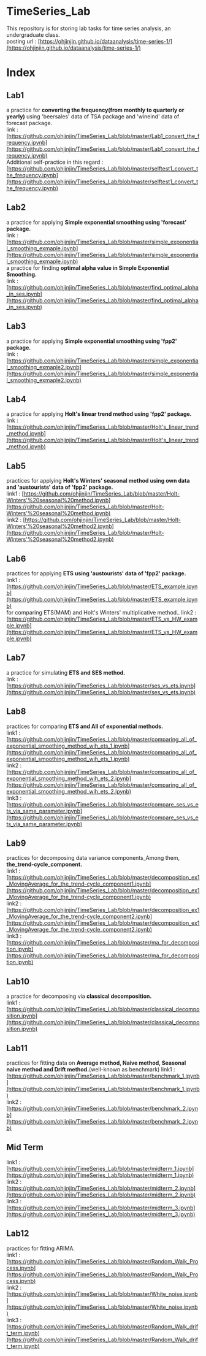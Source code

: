 # TimeSeries_Lab
This repository is for storing lab tasks for time series analysis, an undergraduate class.<br/>
posting url : [https://ohjinjin.github.io/dataanalysis/time-series-1/](https://ohjinjin.github.io/dataanalysis/time-series-1/)<br/>

# Index
## Lab1
a practice for **converting the frequency(from monthly to quarterly or yearly)** using 'beersales' data of TSA package and 'wineind' data of forecast package.<br/>
link : [https://github.com/ohjinjin/TimeSeries_Lab/blob/master/Lab1_convert_the_frequency.ipynb](https://github.com/ohjinjin/TimeSeries_Lab/blob/master/Lab1_convert_the_frequency.ipynb)<br/>
Additional self-practice in this regard : [https://github.com/ohjinjin/TimeSeries_Lab/blob/master/selftest1_convert_the_frequency.ipynb](https://github.com/ohjinjin/TimeSeries_Lab/blob/master/selftest1_convert_the_frequency.ipynb)<br/>

## Lab2
a practice for applying **Simple exponential smoothing using 'forecast' package.**<br/>
link : [https://github.com/ohjinjin/TimeSeries_Lab/blob/master/simple_exponential_smoothing_exmaple.ipynb](https://github.com/ohjinjin/TimeSeries_Lab/blob/master/simple_exponential_smoothing_exmaple.ipynb)<br/>
a practice for finding **optimal alpha value in Simple Exponential Smoothing.**<br/>
link : [https://github.com/ohjinjin/TimeSeries_Lab/blob/master/find_optimal_alpha_in_ses.ipynb](https://github.com/ohjinjin/TimeSeries_Lab/blob/master/find_optimal_alpha_in_ses.ipynb)<br/>

## Lab3
a practice for applying **Simple exponential smoothing using 'fpp2' package.**<br/>
link : [https://github.com/ohjinjin/TimeSeries_Lab/blob/master/simple_exponential_smoothing_exmaple2.ipynb](https://github.com/ohjinjin/TimeSeries_Lab/blob/master/simple_exponential_smoothing_exmaple2.ipynb)<br/>

## Lab4
a practice for applying **Holt's linear trend method using 'fpp2' package.**<br/>
link : [https://github.com/ohjinjin/TimeSeries_Lab/blob/master/Holt's_linear_trend_method.ipynb](https://github.com/ohjinjin/TimeSeries_Lab/blob/master/Holt's_linear_trend_method.ipynb)<br/>

## Lab5
practices for applying **Holt's Winters' seasonal method using own data and 'austourists' data of 'fpp2' package.**<br/>
link1 : [https://github.com/ohjinjin/TimeSeries_Lab/blob/master/Holt-Winters'%20seasonal%20method.ipynb](https://github.com/ohjinjin/TimeSeries_Lab/blob/master/Holt-Winters'%20seasonal%20method.ipynb)<br/>
link2 : [https://github.com/ohjinjin/TimeSeries_Lab/blob/master/Holt-Winters'%20seasonal%20method2.ipynb](https://github.com/ohjinjin/TimeSeries_Lab/blob/master/Holt-Winters'%20seasonal%20method2.ipynb)<br/>

## Lab6
practices for applying **ETS using 'austourists' data of 'fpp2' package.**<br/>
link1 : [https://github.com/ohjinjin/TimeSeries_Lab/blob/master/ETS_example.ipynb](https://github.com/ohjinjin/TimeSeries_Lab/blob/master/ETS_example.ipynb)<br/>
for comparing ETS(MAM) and Holt's Winters' multiplicative method..
link2 : [https://github.com/ohjinjin/TimeSeries_Lab/blob/master/ETS_vs_HW_example.ipynb](https://github.com/ohjinjin/TimeSeries_Lab/blob/master/ETS_vs_HW_example.ipynb)<br/>

## Lab7
a practice for simulating **ETS and SES method.**<br/>
link : [https://github.com/ohjinjin/TimeSeries_Lab/blob/master/ses_vs_ets.ipynb](https://github.com/ohjinjin/TimeSeries_Lab/blob/master/ses_vs_ets.ipynb)<br/>

## Lab8
practices for comparing **ETS and All of exponential methods.**<br/>
link1 : [https://github.com/ohjinjin/TimeSeries_Lab/blob/master/comparing_all_of_exponential_smoothing_method_wih_ets_1.ipynb](https://github.com/ohjinjin/TimeSeries_Lab/blob/master/comparing_all_of_exponential_smoothing_method_wih_ets_1.ipynb)<br/>
link2 : [https://github.com/ohjinjin/TimeSeries_Lab/blob/master/comparing_all_of_exponential_smoothing_method_wih_ets_2.ipynb](https://github.com/ohjinjin/TimeSeries_Lab/blob/master/comparing_all_of_exponential_smoothing_method_wih_ets_2.ipynb)<br/>
link3 : [https://github.com/ohjinjin/TimeSeries_Lab/blob/master/compare_ses_vs_ets_via_same_parameter.ipynb](https://github.com/ohjinjin/TimeSeries_Lab/blob/master/compare_ses_vs_ets_via_same_parameter.ipynb)<br/>


## Lab9
practices for decomposing data variance components_Among them, **the_trend-cycle_component.**<br/>
link1 : [https://github.com/ohjinjin/TimeSeries_Lab/blob/master/decomposition_ex1_MovingAverage_for_the_trend-cycle_component1.ipynb](https://github.com/ohjinjin/TimeSeries_Lab/blob/master/decomposition_ex1_MovingAverage_for_the_trend-cycle_component1.ipynb)<br/>
link2 : [https://github.com/ohjinjin/TimeSeries_Lab/blob/master/decomposition_ex1_MovingAverage_for_the_trend-cycle_component2.ipynb](https://github.com/ohjinjin/TimeSeries_Lab/blob/master/decomposition_ex1_MovingAverage_for_the_trend-cycle_component2.ipynb)<br/>
link3 : [https://github.com/ohjinjin/TimeSeries_Lab/blob/master/ma_for_decomposition.ipynb](https://github.com/ohjinjin/TimeSeries_Lab/blob/master/ma_for_decomposition.ipynb)<br/>

## Lab10
a practice for decomposing via **classical decomposition.**<br/>
link1 : [https://github.com/ohjinjin/TimeSeries_Lab/blob/master/classical_decomposition.ipynb](https://github.com/ohjinjin/TimeSeries_Lab/blob/master/classical_decomposition.ipynb)<br/>

## Lab11
practices for fitting data on **Average method, Naive method, Seasonal naive method and Drift method.**(well\-known as benchmark)
link1 : [https://github.com/ohjinjin/TimeSeries_Lab/blob/master/benchmark_1.ipynb](https://github.com/ohjinjin/TimeSeries_Lab/blob/master/benchmark_1.ipynb)<br/>
link2 : [https://github.com/ohjinjin/TimeSeries_Lab/blob/master/benchmark_2.ipynb](https://github.com/ohjinjin/TimeSeries_Lab/blob/master/benchmark_2.ipynb)<br/>


## Mid Term
link1 : [https://github.com/ohjinjin/TimeSeries_Lab/blob/master/midterm_1.ipynb](https://github.com/ohjinjin/TimeSeries_Lab/blob/master/midterm_1.ipynb)<br/>
link2 : [https://github.com/ohjinjin/TimeSeries_Lab/blob/master/midterm_2.ipynb](https://github.com/ohjinjin/TimeSeries_Lab/blob/master/midterm_2.ipynb)<br/>
link3 : [https://github.com/ohjinjin/TimeSeries_Lab/blob/master/midterm_3.ipynb](https://github.com/ohjinjin/TimeSeries_Lab/blob/master/midterm_3.ipynb)<br/>

## Lab12
practices for fitting ARIMA.<br/>
link1 : [https://github.com/ohjinjin/TimeSeries_Lab/blob/master/Random_Walk_Process.ipynb](https://github.com/ohjinjin/TimeSeries_Lab/blob/master/Random_Walk_Process.ipynb)<br/>
link2 : [https://github.com/ohjinjin/TimeSeries_Lab/blob/master/White_noise.ipynb](https://github.com/ohjinjin/TimeSeries_Lab/blob/master/White_noise.ipynb)<br/>
link3 : [https://github.com/ohjinjin/TimeSeries_Lab/blob/master/Random_Walk_drift_term.ipynb](https://github.com/ohjinjin/TimeSeries_Lab/blob/master/Random_Walk_drift_term.ipynb)<br/>
